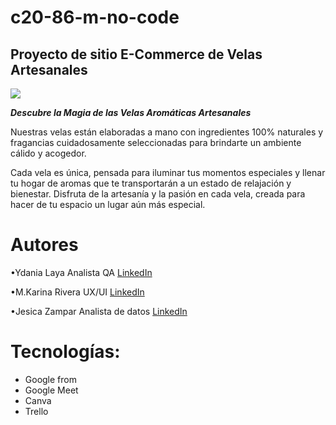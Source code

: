 # c20-86-m-no-code
## Proyecto de sitio E-Commerce de Velas Artesanales

<img src= "Imagen\Banner web horizontal nuevos productos  minimalista orgánico  verde y marrón .png">

***Descubre la Magia de las Velas Aromáticas Artesanales***

 Nuestras velas están elaboradas a mano con ingredientes 100% naturales y fragancias cuidadosamente seleccionadas para brindarte un ambiente cálido y acogedor. 
 
 Cada vela es única, pensada para iluminar tus momentos especiales y llenar tu hogar de aromas que te transportarán a un estado de relajación y bienestar. Disfruta de la artesanía y la pasión en cada vela, creada para hacer de tu espacio un lugar aún más especial.

# Autores
•Ydania Laya
 Analista QA
[LinkedIn](https://www.linkedin.com/in/ydania-laya/)
 
•M.Karina Rivera
 UX/UI
 [LinkedIn](https://www.linkedin.com/in/maria-karina-rivera-646aaa252?utm_source=share&utm_campaign=share_via&utm_content=profile&utm_medium=android_app)


 
•Jesica Zampar 
 Analista de datos
 [LinkedIn](https://www.linkedin.com/in/jesica-zampar-13z/)
 
 

 # Tecnologías:
- Google from
- Google Meet
- Canva
- Trello
  


 
 
 
